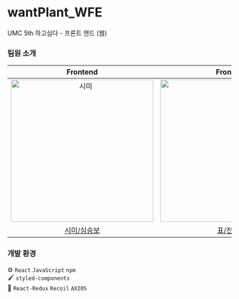 # wantPlant_WFE
UMC 5th 하고심다 - 프론트 엔드 (웹)

### 팀원 소개
|Frontend|Frontend|Frontend|
|:---:|:---:|:---:|
|<img src="https://avatars.githubusercontent.com/u/112371013?v=4" width=320px alt="시미"/>|<img src="https://avatars.githubusercontent.com/u/76881971?v=4" width=320px alt="표"/>|<img src="https://avatars.githubusercontent.com/u/146624103?v=4" width=320px alt="봉구"/>
|<a href="https://github.com/seungboshim">시미/심승보</a>|<a href="https://github.com/tjdvyzl">표/전성표</a>|<a href="https://github.com/Koobumkun">봉구/구범근</a>|

### 개발 환경
⚙️ `React` `JavaScript` `npm` </br>
🖌️ `styled-components` </br>
💊 `React-Redux` `Recoil` `AXIOS` </br>
